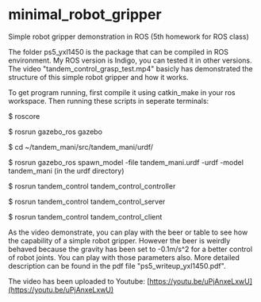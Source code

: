 # minimal_robot_gripper
Simple robot gripper demonstration in ROS (5th homework for ROS class)


The folder ps5_yxl1450 is the package that can be compiled in ROS environment. My ROS version is Indigo, you can tested it in other versions. The video "tandem_control_grasp_test.mp4" basicly has demonstrated the structure of this simple robot gripper and how it works.


To get program running, first compile it using catkin_make in your ros workspace. Then running these scripts in seperate terminals:

  $ roscore
  
  $ rosrun gazebo_ros gazebo
  
  $ cd ~/tandem_mani/src/tandem_mani/urdf/

  $ rosrun gazebo_ros spawn_model -file tandem_mani.urdf -urdf -model tandem_mani (in the urdf directory)
  
  $ rosrun tandem_control tandem_control_controller
  
  $ rosrun tandem_control tandem_control_server
  
  $ rosrun tandem_control tandem_control_client


As the video demonstrate, you can play with the beer or table to see how the capability of a simple robot gripper. However the beer is weirdly behaved because the gravity has been set to -0.1m/s^2 for a better control of robot joints. You can play with those parameters also. More detailed description can be found in the pdf file "ps5_writeup_yxl1450.pdf".

The video has been uploaded to Youtube: [https://youtu.be/uPjAnxeLxwU](https://youtu.be/uPjAnxeLxwU)
